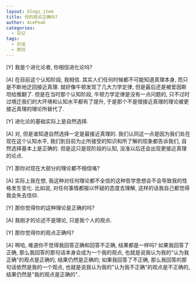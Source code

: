 ```yaml
---
layout: blogs_item
title: 你的观点正确吗?
author: AcePeak
categories:
  - 日记
tags:
  - 对话
  - 原创
---
```


[Y] 我是个进化论者, 你相信进化论吗?

[A] 在目前这个认知阶段, 我相信. 其实人们任何时候都不可能知道真理本身, 而只是不断地迂回接近真理. 就好像牛顿发现了几大力学定律, 但是最后还是被爱因斯坦给推翻了. 但是在当时那个认知阶段, 牛顿力学定律是没有一点问题的, 只不过时过境迁我们的大环境和认知水平都有了提升, 于是那个不是很接近真理的理论被更接近真理的理论所替代了.

[Y] 进化论的基础实际上是自然选择.

[A] 对, 但是谁知道自然选择一定是最接近真理的. 我们认同这一点是因为我们处在现在这个认知水平, 我们到目前为止所接受的知识和所了解的现象都告诉我们, 自然选择基本上是正确的. 但是这只是现阶段的认知, 没准以后还会出现更接近真理的论点.

[Y] 那你对现在大部分的理论都不相信咯?

[A] 实际上我在想, 我这种对任何理论都不全信的这种哲学思想会不会导致我的性格发生变化. 比如说, 对任何事情都报以怀疑的态度去理解, 这样的话我自己都觉得我会失去信仰.

[Y] 那你觉得你的这种理论是正确的吗?

[A] 我刚才的论述不是理论, 只是我个人的观点.

[Y] 那你觉得你的观点正确吗?

[A] 啊哈, 难道你不觉得我回答正确和回答不正确, 结果都是一样吗? 如果我回答了正确, 那么我回答的那句话本身会成为一个我的观点, 也就是说我认为我的"认为我正确"的观点是正确的, 结果仍然是正确的; 如果我回答了不正确, 那么我回答的那句话依然是我的一个观点, 也就是说我认为我的"认为我不正确"的观点是不正确的, 结果仍然是"我的观点是正确的"..
